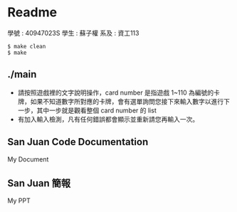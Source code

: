 # Readme
學號 : 40947023S
學生 : 蘇子權
系及 : 資工113 
```bash=
$ make clean
$ make
```
## ./main
* 請按照遊戲裡的文字說明操作，card number 是指遊戲 1~110 為編號的卡牌，如果不知道數字所對應的卡牌，會有選單詢問您接下來輸入數字以進行下一步，其中一步就是觀看整個 card number 的 list
* 有加入輸入檢測，凡有任何錯誤都會顯示並重新請您再輸入一次。

## San Juan Code Documentation
My Document
## San Juan 簡報
My PPT
